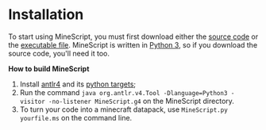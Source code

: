 # Installation

To start using MineScript, you must first download either the [source code](https://github.com/ArmindoFlores/MineScript) or the [executable file](https://github.com/ArmindoFlores/MineScript/releases/download/v1.0.0-alpha/minescript.exe). MineScript is written in [Python 3](https://www.python.org/downloads/), so if you download the source code, you'll need it too.


__How to build MineScript__


   1. Install [antlr4](https://www.antlr.org/download.html) and its [python targets](https://pypi.org/project/antlr4-python3-runtime/);
   2. Run the command `java org.antlr.v4.Tool -Dlanguage=Python3 -visitor -no-listener MineScript.g4` on the MineScript directory.
   3. To turn your code into a minecraft datapack, use `MineScript.py yourfile.ms` on the command line.